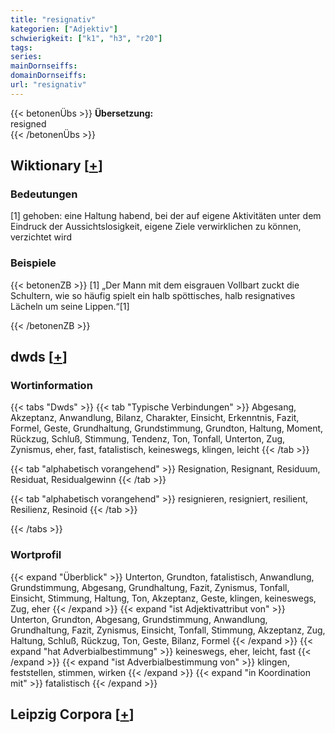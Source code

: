 ```yaml
---
title: "resignativ"
kategorien: ["Adjektiv"]
schwierigkeit: ["k1", "h3", "r20"]
tags:
series:
mainDornseiffs:
domainDornseiffs:
url: "resignativ"
---
```


{{< betonenÜbs >}}
**Übersetzung:**  
resigned  
{{< /betonenÜbs >}}

## Wiktionary [[+](https://de.wiktionary.org/wiki/resignativ)]

### Bedeutungen
[1] gehoben: eine Haltung habend, bei der auf eigene Aktivitäten unter dem Eindruck der Aussichtslosigkeit, eigene Ziele verwirklichen zu können, verzichtet wird  

### Beispiele
{{< betonenZB >}}
[1] „Der Mann mit dem eisgrauen Vollbart zuckt die Schultern, wie so häufig spielt ein halb spöttisches, halb resignatives Lächeln um seine Lippen.“[1]  

{{< /betonenZB >}}


## dwds [[+](https://www.dwds.de/wb/resignativ)]

### Wortinformation
{{< tabs "Dwds" >}}
{{< tab "Typische Verbindungen" >}}
Abgesang, Akzeptanz, Anwandlung, Bilanz, Charakter, Einsicht, Erkenntnis, Fazit, Formel, Geste, Grundhaltung, Grundstimmung, Grundton, Haltung, Moment, Rückzug, Schluß, Stimmung, Tendenz, Ton, Tonfall, Unterton, Zug, Zynismus, eher, fast, fatalistisch, keineswegs, klingen, leicht
{{< /tab >}}

{{< tab "alphabetisch vorangehend" >}}
Resignation, Resignant, Residuum, Residuat, Residualgewinn
{{< /tab >}}

{{< tab "alphabetisch vorangehend" >}}
resignieren, resigniert, resilient, Resilienz, Resinoid
{{< /tab >}}

{{< /tabs >}}

### Wortprofil
{{< expand "Überblick" >}} Unterton, Grundton, fatalistisch, Anwandlung, Grundstimmung, Abgesang, Grundhaltung, Fazit, Zynismus, Tonfall, Einsicht, Stimmung, Haltung, Ton, Akzeptanz, Geste, klingen, keineswegs, Zug, eher {{< /expand >}}
{{< expand "ist Adjektivattribut von" >}} Unterton, Grundton, Abgesang, Grundstimmung, Anwandlung, Grundhaltung, Fazit, Zynismus, Einsicht, Tonfall, Stimmung, Akzeptanz, Zug, Haltung, Schluß, Rückzug, Ton, Geste, Bilanz, Formel {{< /expand >}}
{{< expand "hat Adverbialbestimmung" >}} keineswegs, eher, leicht, fast {{< /expand >}}
{{< expand "ist Adverbialbestimmung von" >}} klingen, feststellen, stimmen, wirken {{< /expand >}}
{{< expand "in Koordination mit" >}} fatalistisch {{< /expand >}}

## Leipzig Corpora [[+](https://corpora.uni-leipzig.de/en/res?word=resignativ&corpusId=deu_newscrawl-public_2018)]

